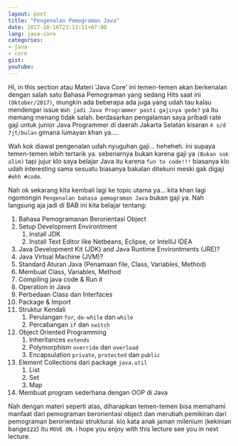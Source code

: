 ```yaml
---
layout: post
title: "Pengenalan Pemograman Java"
date: 2017-10-16T23:13:11+07:00
lang: java-core
categories:
- java
- core
gist: 
youtube:
---
```


Hi, in this section atau Materi 'Java Core' ini temen-temen akan berkenalan dengan salah satu Bahasa Pemograman yang sedang Hits saat ini `(Oktober/2017)`, mungkin ada beberapa ada juga yang udah tau kalau mendengar issue `Wah jadi Java Programmer pasti gajinya gede?` ya itu memang menang tidak salah. berdasarkan pengalaman saya pribadi rate gaji untuk junior Java Programmer di daerah Jakarta Selatan kisaran `4 s/d 7jt/bulan` gimana lumayan khan ya....

Wah kok diawal pengenalan udah nyuguhan gaji... heheheh. ini supaya temen-temen lebih tertarik ya. sebenarnya bukan karena gaji ya `(Bukan sok alim)` tapi jujur klo saya belajar Java itu karena `fun to code!!!` biasanya klo udah interesting sama sesuatu biasanya bakalan ditekuni meski gak digaji `#ehh #code`.

Nah ok sekarang kita kembali lagi ke topic utama ya... kita khan lagi ngomongin `Pengenalan bahasa pemograman Java` bukan gaji ya. Nah langsung aja jadi di BAB ini kita belajar tentang:

1. Bahasa Pemogramanan Berorientasi Object
2. Setup Development Environtment
    1. Install JDK
    2. Install Text Editor like Netbeans, Eclipse, or IntelliJ IDEA
3. Java Development Kit (JDK) and Java Runtime Environtments (JRE)?
4. Java Virtual Machine (JVM)?
5. Standard Aturan Java (Penamaan file, Class, Variables, Method)
6. Membuat Class, Variables, Method
7. Compiling java code & Run it
8. Operation in Java
9. Perbedaan Class dan Interfaces
10. Package & Import
11. Struktur Kendali
    1. Perulangan `for`, `do-while` dan `while`
    2. Percabangan `if` dan `switch`
12. Object Oriented Programming
    1. Inheritances `extends`
    2. Polymorphism `override` dan `overload`
    3. Encapsulation `private`, `protected` dan `public`
13. Element Collections dari package `java.util`
    1. List
    2. Set
    3. Map
14. Membuat program sederhana dengan OOP di Java

Nah dengan materi seperti atas, diharapkan temen-temen bisa memahami manfaat dari pemograman berorientasi object dan merubah pemikiran dari pemograman berorientasi struktural. klo kata anak jaman milenium (kekinian bangezzz) itu `MOVE ON`. i hope you enjoy with this lecture see you in next lecture.